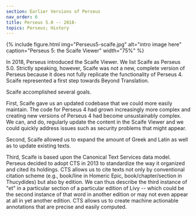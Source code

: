 ```yaml
---
section: Earlier Versions of Perseus
nav_order: 6
title: Perseus 5.0 -- 2018-  
topics: Perseus; History
---
```


{% include figure.html img="Perseus5-scaife.jpg" alt="intro image here" caption="Perseus 5: the Scaife Viewer" width="75%" %}

In 2018, Perseus introduced the Scaife Viewer. We list Scaife as Perseus 5.0. Strictly speaking, however, Scaife was not a new, complete version of Perseus because it does not fully replicate the functionality of Perseus 4.  Scaife represented a first step towards Beyond Translation. 

Scaife accomplished several goals.

First, Scaife gave us an updated codebase that we could more easily maintain. The code for Perseus 4 had grown increasingly more complex and creating new versions of Perseus 4 had become unsustainably complex. We can, and do, regularly update the content in the Scaife Viewer and we could quickly address issues such as security problems that might appear.

Second, Scaife allowed us to expand the amount of Greek and Latin as well as to update existing texts.

Third, Scaife is based upon the Canonical Text Services data model. Perseus decided to adopt CTS in 2013 to standardize the way it organized and cited its holdings. CTS allows us to cite texts not only by conventional citation scheme (e.g., book/line in Homeric Epic, book/chapter/section in Thucydides) but also by edition. We can thus describe the third instance of "et" in a particular section of a particular edition of Livy -- which could be the second instance of that word in another edition or may not even appear at all in yet another edition. CTS allows us to create machine actionable annotations that are precise and easily computed.

